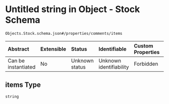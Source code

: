 # Untitled string in Object - Stock Schema

```txt
Objects.Stock.schema.json#/properties/comments/items
```



| Abstract            | Extensible | Status         | Identifiable            | Custom Properties | Additional Properties | Access Restrictions | Defined In                                                                |
| :------------------ | :--------- | :------------- | :---------------------- | :---------------- | :-------------------- | :------------------ | :------------------------------------------------------------------------ |
| Can be instantiated | No         | Unknown status | Unknown identifiability | Forbidden         | Allowed               | none                | [Stock.schema.json*](../objects/Stock.schema.json "open original schema") |

## items Type

`string`
